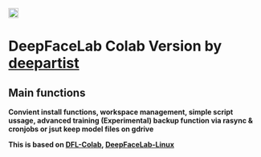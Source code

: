 <cetenr><a href="https://colab.research.google.com/github/JanFschr/DeepFaceLab_Colab/blob/main/DeepFaceLab_simple_deepartist.ai_AT_gmail.com.ipynb"><img src="https://colab.research.google.com/assets/colab-badge.svg" height=20></a></center> 

# DeepFaceLab Colab Version by <a href="mailto:deepartist.ai@gmail.com">deepartist</a>
## Main functions
<b>Convient install functions, workspace management, simple script ussage, advanced training  <b>
<b>(Experimental) backup function via rasync & cronjobs or jsut keep model files on gdrive <b>

This is based on [DFL-Colab](https://github.com/chervonij/DFL-Colab), [DeepFaceLab-Linux](https://github.com/nagadit/DeepFaceLab_Linux)

